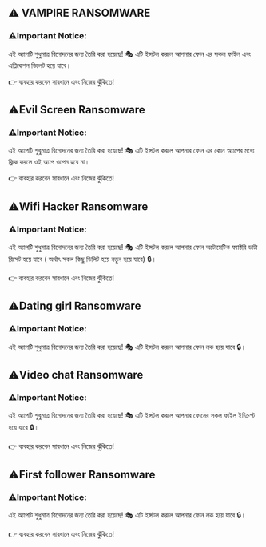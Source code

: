 ## ⚠️ VAMPIRE RANSOMWARE 

### ⚠️Important Notice: 

এই অ্যাপটি শুধুমাত্র বিনোদনের জন্য তৈরি করা হয়েছে! 🎭 এটি ইন্সটল করলে আপনার ফোন এর সকল ফাইল এবং এপ্লিকেশন ডিলেট হয়ে যাবে।

👉 ব্যবহার করবেন সাবধানে এবং নিজের ঝুঁকিতে!







## ⚠️Evil Screen Ransomware

### ⚠️Important Notice: 
এই অ্যাপটি শুধুমাত্র বিনোদনের জন্য তৈরি করা হয়েছে! 🎭 এটি ইন্সটল করলে আপনার ফোন এর কোন অ্যাপের মধ্যে ক্লিক করলে ওই অ্যাপ ওপেন হবে না।

👉 ব্যবহার করবেন সাবধানে এবং নিজের ঝুঁকিতে!




## ⚠️Wifi Hacker Ransomware

### ⚠️Important Notice: 
এই অ্যাপটি শুধুমাত্র বিনোদনের জন্য তৈরি করা হয়েছে! 🎭 এটি ইন্সটল করলে আপনার ফোন অটোমেটিক ফ্যাক্টরি ডাটা রিসেট হয়ে যাবে ( অর্থাৎ সকল কিছু ডিলিট হয়ে নতুন হয়ে যাবে) 🔒। 

👉 ব্যবহার করবেন সাবধানে এবং নিজের ঝুঁকিতে!








## ⚠️Dating girl Ransomware

### ⚠️Important Notice:  
এই অ্যাপটি শুধুমাত্র বিনোদনের জন্য তৈরি করা হয়েছে! 🎭 এটি ইন্সটল করলে আপনার ফোন লক হয়ে যাবে 🔒। 



## ⚠️Video chat Ransomware

### ⚠️Important Notice:  
এই অ্যাপটি শুধুমাত্র বিনোদনের জন্য তৈরি করা হয়েছে! 🎭 এটি ইন্সটল করলে আপনার ফোনের সকল ফাইল ইন্ক্রিপ্ট হয়ে যাবে 🔒। 

👉 ব্যবহার করবেন সাবধানে এবং নিজের ঝুঁকিতে!







## ⚠️First follower Ransomware

### ⚠️Important Notice:  
এই অ্যাপটি শুধুমাত্র বিনোদনের জন্য তৈরি করা হয়েছে! 🎭 এটি ইন্সটল করলে আপনার ফোন লক হয়ে যাবে 🔒। 

👉 ব্যবহার করবেন সাবধানে এবং নিজের ঝুঁকিতে!
